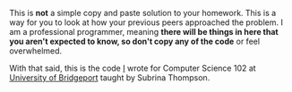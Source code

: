 This is **not** a simple copy and paste solution to your homework. This is a way for you to look at how your previous peers approached the problem. I am a professional programmer, meaning **there will be things in here that you aren't expected to know, so don't copy any of the code** or feel overwhelmed.

With that said, this is the code [I](http://mohammad.el-abid.com/) wrote for Computer Science 102 at [University of Bridgeport](http://bridgeport.edu) taught by Subrina Thompson.